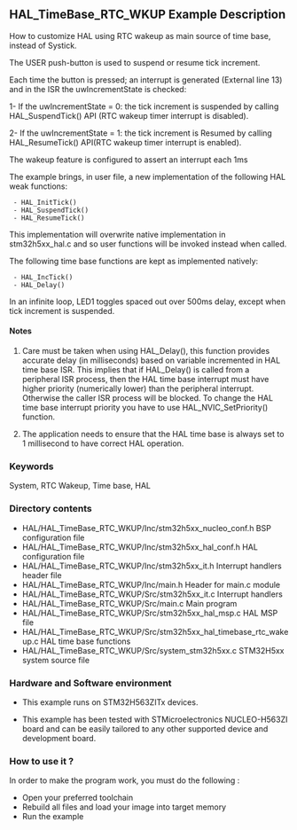 ## <b>HAL_TimeBase_RTC_WKUP Example Description</b>

How to customize HAL using RTC wakeup as main source of time base, 
instead of Systick.

The USER push-button is used to suspend or resume tick increment. 

Each time the button is pressed; an interrupt is generated (External line 13)
and in the ISR the uwIncrementState is checked:

  1- If the uwIncrementState = 0: the tick increment is suspended by calling 
     HAL_SuspendTick() API (RTC wakeup timer interrupt is disabled).

  2- If the uwIncrementState = 1: the tick increment is Resumed by calling 
     HAL_ResumeTick() API(RTC wakeup timer interrupt is enabled).

The wakeup feature is configured to assert an interrupt each 1ms  

The example brings, in user file, a new implementation of the following HAL weak functions:

     - HAL_InitTick()
     - HAL_SuspendTick()
     - HAL_ResumeTick()

This implementation will overwrite native implementation in stm32h5xx_hal.c
and so user functions will be invoked instead when called.

The following time base functions are kept as implemented natively:

     - HAL_IncTick()
     - HAL_Delay()

In an infinite loop, LED1 toggles spaced out over 500ms delay, except when tick increment is suspended.

#### <b>Notes</b>

 1. Care must be taken when using HAL_Delay(), this function provides accurate delay (in milliseconds)
    based on variable incremented in HAL time base ISR. This implies that if HAL_Delay() is called from
    a peripheral ISR process, then the HAL time base interrupt must have higher priority (numerically lower)
    than the peripheral interrupt. Otherwise the caller ISR process will be blocked.
    To change the HAL time base interrupt priority you have to use HAL_NVIC_SetPriority() function.

 2. The application needs to ensure that the HAL time base is always set to 1 millisecond
    to have correct HAL operation.

### <b>Keywords</b>

System, RTC Wakeup, Time base, HAL

### <b>Directory contents</b>

  - HAL/HAL_TimeBase_RTC_WKUP/Inc/stm32h5xx_nucleo_conf.h     BSP configuration file
  - HAL/HAL_TimeBase_RTC_WKUP/Inc/stm32h5xx_hal_conf.h                HAL configuration file
  - HAL/HAL_TimeBase_RTC_WKUP/Inc/stm32h5xx_it.h                      Interrupt handlers header file
  - HAL/HAL_TimeBase_RTC_WKUP/Inc/main.h                                    Header for main.c module  
  - HAL/HAL_TimeBase_RTC_WKUP/Src/stm32h5xx_it.c                      Interrupt handlers
  - HAL/HAL_TimeBase_RTC_WKUP/Src/main.c                                    Main program
  - HAL/HAL_TimeBase_RTC_WKUP/Src/stm32h5xx_hal_msp.c                 HAL MSP file
  - HAL/HAL_TimeBase_RTC_WKUP/Src/stm32h5xx_hal_timebase_rtc_wakeup.c HAL time base functions
  - HAL/HAL_TimeBase_RTC_WKUP/Src/system_stm32h5xx.c                  STM32H5xx system source file

### <b>Hardware and Software environment</b>

  - This example runs on STM32H563ZITx devices.

  - This example has been tested with STMicroelectronics NUCLEO-H563ZI board and can be
    easily tailored to any other supported device and development board.      

### <b>How to use it ?</b>

In order to make the program work, you must do the following :

 - Open your preferred toolchain 
 - Rebuild all files and load your image into target memory
 - Run the example

